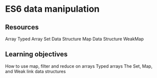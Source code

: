 # ES6 data manipulation
## Resources
Array
Typed Array
Set Data Structure
Map Data Structure
WeakMap
## Learning objectives
How to use map, filter and reduce on arrays
Typed arrays
The Set, Map, and Weak link data structures